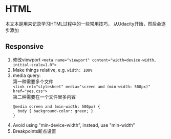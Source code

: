 # HTML
本文本是用来记录学习HTML过程中的一些常用技巧， 从Udacity开始，然后会逐步添加

## Responsive
1. 修改viewport `<meta name="viewport" content="width=device-width, initial-scale=1.0">`
2. Make things relative, e.g. `width: 100%`
3. media query:  
    第一种需要多个文件  
    `<link rel="stylesheet" media="screen and (min-width: 500px)" href="yes.css">`  
    第二种需要在一个文件里多内容  
    ```
    @media screen and (min-width: 500px) {
      body { background-color: green; }
    }
    ```  
4. Avoid using "min-device-width", instead, use "min-width"  
5. Breakpoints断点设置  
